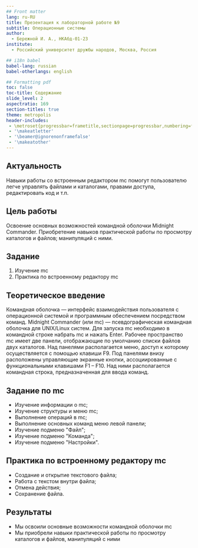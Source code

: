 ```yaml
---
## Front matter
lang: ru-RU
title: Презентация к лабораторной работе №9
subtitle: Операционные системы
author:
  - Бережной И. А., НКАбд-01-23
institute:
  - Российский университет дружбы народов, Москва, Россия

## i18n babel
babel-lang: russian
babel-otherlangs: english

## Formatting pdf
toc: false
toc-title: Содержание
slide_level: 2
aspectratio: 169
section-titles: true
theme: metropolis
header-includes:
 - \metroset{progressbar=frametitle,sectionpage=progressbar,numbering=fraction}
 - '\makeatletter'
 - '\beamer@ignorenonframefalse'
 - '\makeatother'
---
```


## Актуальность

Навыки работы со встроенным редактором mc помогут пользователю легче управлять файлами и каталогами, правами доступа, редактировать код и т.п.

## Цель работы

Освоение основных возможностей командной оболочки Midnight Commander. Приобретение навыков практической работы по просмотру каталогов и файлов; манипуляций с ними.

## Задание

1. Изучение mc
2. Практика по встроенному редактору mc

## Теоретическое введение

Командная оболочка — интерфейс взаимодействия пользователя с операционной системой и программным обеспечением посредством команд.
Midnight Commander (или mc) — псевдографическая командная оболочка для UNIX/Linux систем. Для запуска mc необходимо в командной строке набрать mc и нажать Enter. Рабочее пространство mc имеет две панели, отображающие по умолчанию списки файлов двух каталогов.
Над панелями располагается меню, доступ к которому осуществляется с помощью клавиши F9. Под панелями внизу расположены управляющие экранные кнопки, ассоциированные с функциональными клавишами F1 – F10. Над ними располагается командная строка, предназначенная для ввода команд.

## Задание по mc

- Изучение информации о mc;
- Изучение структуры и меню mc;
- Выполнение операций в mc;
- Выполнение основных команд меню левой панели;
- Изучение подменю "Файл";
- Изучение подменю "Команда";
- Изучение подменю "Настройки".

## Практика по встроенному редактору mc

- Создание и открытие текстового файла;
- Работа с текстом внутри файла;
- Отмена действия;
- Сохранение файла.

## Результаты
* Мы освоили основные возможности командной оболочки mc
* Мы приобрели навыки практической работы по просмотру каталогов и файлов, манипуляций с ними
